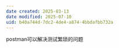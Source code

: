 ```yaml
---
date created: 2025-03-13
date modified: 2025-07-10
uid: b40a744d-7dc2-4de4-a874-4bbdafbb732a
---
```


postman可以解决测试繁琐的问题
